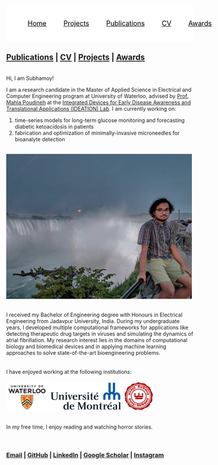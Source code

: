 <style type='text/css'>
  ul {
    list-style-type: none;
  }
  .navbar {
    display: flex;
    align-items: left;
    justify-content: space-between;
    padding: 20px;
    background-color: white;
    color: #000;
  }
  .nav-links a {
    color: #000;
  }
  /* LOGO */
  .logo {
    font-size: 32px;
  }

  /* NAVBAR MENU */
  .menu {
    display: flex;
    gap: 1em;
    font-size: 18px;
  }

  .menu li:hover {
    background-color: #fff;
    border-radius: 5px;
    transition: 0.3s ease;
  }

  .menu li {
    padding: 5px 14px;
  }

  /* DROPDOWN MENU */
  .services {
    position: relative; 
  }

  .dropdown {
    background-color: rgb(254, 254, 254);
    padding: 1em 0;
    position: absolute; /*WITH RESPECT TO PARENT*/
    display: none;
    border-radius: 8px;
    top: 35px;
  }

  .dropdown li + li {
    margin-top: 10px;
  }

  .dropdown li {
    padding: 0.5em 1em;
    width: 8em;
    text-align: left;
  }

  .dropdown li:hover {
    background-color: white;
  }

  .services:hover .dropdown {
    display: block;
  }
</style>

<nav class="navbar">
  <ul class="nav-links">
    <!-- <input type="checkbox" id="checkbox_toggle" /> -->
    <!-- <label for="checkbox_toggle" class="hamburger">&#9776;</label> -->
    <div class="menu">
      <li><a href="https://subhamoybiswas.github.io/home/">Home</a></li>
      <li><a href="https://subhamoybiswas.github.io/home/projects.html">Projects</a></li>
      <li class="services">
        <a href="https://subhamoybiswas.github.io/home/publications.html">Publications</a>
        <ul class="dropdown">
          <li><a href="https://subhamoybiswas.github.io/home/publications.html">Journal articles</a></li>
          <li><a href="https://subhamoybiswas.github.io/home/publications.html">Conference articles</a></li>
        </ul>
      </li>
      <li><a href="https://subhamoybiswas.github.io/home/CV.html">CV</a></li>
      <li><a href="https://subhamoybiswas.github.io/home/awards.html">Awards</a></li>
    </div>
  </ul>
</nav>




## [Publications](publications.md) | [CV](CV.md) | [Projects](projects.md) | [Awards](awards.md)

<br>
Hi, I am Subhamoy!

I am a research candidate in the Master of Applied Science in Electrical and Computer Engineering program at University of Waterloo, advised by [Prof. Mahla Poudineh](https://uwaterloo.ca/electrical-computer-engineering/profile/m2poudin) at the [Integrated Devices for Early Disease Awareness and Translational Applications (IDEATION) Lab](https://uwaterloo.ca/integrated-devices-early-awareness-lab/). I am currently working on:

1. time-series models for long-term glucose monitoring and forecasting diabetic ketoacidosis in patients
2. fabrication and optimization of minimally-invasive microneedles for bioanalyte detection

<br><img src="Background.png" alt="alt text" width="500" align="middle"/>
<br>
<br>
<br>I received my Bachelor of Engineering degree with Honours in Electrical Engineering from Jadavpur University, India. During my undergraduate years, I developed multiple computational frameworks for applications like detecting therapeutic drug targets in viruses and simulating the dynamics of atrial fibrillation. My research interest lies in the domains of computational biology and biomedical devices and in applying machine learning approaches to solve state-of-the-art bioengineering problems.
<br>
<br>
<br>I have enjoyed working at the following institutions:
<br>
<br>
<img src="UW_logo.png" alt="alt text" height="80" align="middle"/>    <img src="UdeM_logo.png" alt="alt text" height="80" align="middle"/>    <img src="JU_logo.png" alt="alt text" height="80" align="middle"/>
<br>
<br>
<br>In my free time, I enjoy reading and watching horror stories.
<br>
<br>
<br>
### <a href="mailto:s2biswas@uwaterloo.ca" target="_top">Email</a> | <a href="https://github.com/SubhamoyBiswas/" target="_top">GitHub</a> | <a href="https://www.linkedin.com/in/subhamoy-biswas-16869316a/" target="_top">LinkedIn</a> | <a href="https://scholar.google.ca/citations?user=bHMeN1UAAAAJ&hl=en" target="_top">Google Scholar</a> | <a href="https://www.instagram.com/__subhamoy.b/" target="_top">Instagram</a>
<br>
<br>
